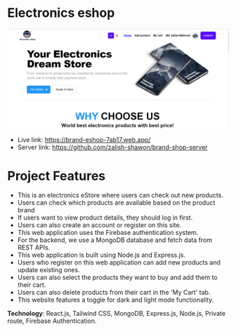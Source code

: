 # Electronics eshop

![Image](/public/ss.png)

- Live link: https://brand-eshop-7ab17.web.app/
- Server link: https://github.com/zalish-shawon/brand-shop-server

# Project Features

- This is an electronics eStore where users can check out new products.
- Users can check which products are available based on the product brand
- If users want to view product details, they should log in first.
- Users can also create an account or register on this site.
- This web application uses the Firebase authentication system.
- For the backend, we use a MongoDB database and fetch data from REST APIs.
- This web application is built using Node.js and Express.js.
- Users who register on this web application can add new products and update existing ones.
- Users can also select the products they want to buy and add them to their cart.
- Users can also delete products from their cart in the 'My Cart' tab.
- This website features a toggle for dark and light mode functionality.

**Technology**: React.js, Tailwind CSS, MongoDB, Express.js, Node.js, Private route, Firebase Authentication.



